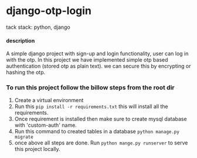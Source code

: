 # django-otp-login
tack stack: python, django

#### description
A simple django project with sign-up and login functionality, user can log in with the otp. 
In this project we have implemented simple otp based authentication (stored otp as plain text).
we can secure this by encrypting or hashing the otp.


### To run this project follow the billow steps from the root dir

1. Create a virtual environment
2. Run this `pip install -r requirements.txt` this will install all the requirements.
3. Once requirement is installed then make sure to create mysql database with 'custom-auth' name.
4. Run this command to created tables in a database `python manage.py migrate`
5. once above all steps are done. Run `python mange.py runserver` to serve this project locally.
